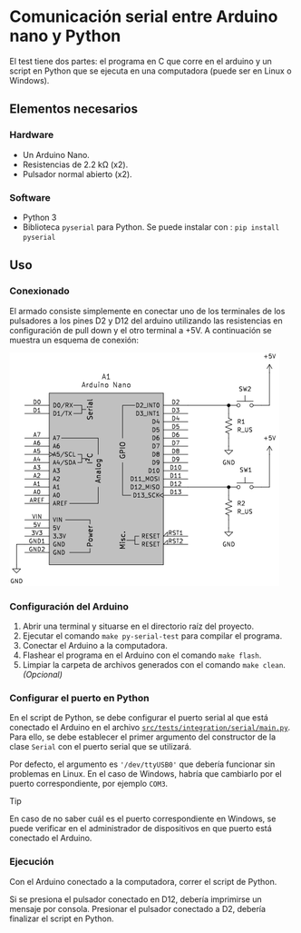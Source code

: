 # Comunicación serial entre Arduino nano y Python

El test tiene dos partes: el programa en C que corre en el arduino y un script en Python que se ejecuta en una computadora (puede ser en Linux o Windows).

## Elementos necesarios

### Hardware

- Un Arduino Nano.
- Resistencias de 2.2 kΩ (x2).
- Pulsador normal abierto (x2).

### Software

- Python 3
- Biblioteca `pyserial` para Python. Se puede instalar con : `pip install pyserial`

## Uso

### Conexionado
El armado consiste simplemente en conectar uno de los terminales de los pulsadores a los pines D2 y D12 del arduino utilizando las resistencias en configuración de pull down y el otro terminal a +5V. A continuación se muestra un esquema de conexión:

![Conexionado](../schematics/py-serial.svg)

### Configuración del Arduino

1. Abrir una terminal y situarse en el directorio raíz del proyecto.
2. Ejecutar el comando `make py-serial-test` para compilar el programa.
3. Conectar el Arduino a la computadora.
4. Flashear el programa en el Arduino con el comando `make flash`.
5. Limpiar la carpeta de archivos generados con el comando `make clean`. _(Opcional)_

### Configurar el puerto en Python

En el script de Python, se debe configurar el puerto serial al que está conectado el Arduino en el archivo [`src/tests/integration/serial/main.py`](../../src/tests/integration/serial/main.py). Para ello, se debe establecer el primer argumento del constructor de la clase `Serial` con el puerto serial que se utilizará.

Por defecto, el argumento es `'/dev/ttyUSB0'` que debería funcionar sin problemas en Linux. En el caso de Windows, habría que cambiarlo por el puerto correspondiente, por ejemplo `COM3`.

> [!TIP]
> En caso de no saber cuál es el puerto correspondiente en Windows, se puede verificar en el administrador de dispositivos en que puerto está conectado el Arduino.

### Ejecución

Con el Arduino conectado a la computadora, correr el script de Python.

Si se presiona el pulsador conectado en D12, debería imprimirse un mensaje por consola. Presionar el pulsador conectado a D2, debería finalizar el script en Python.
